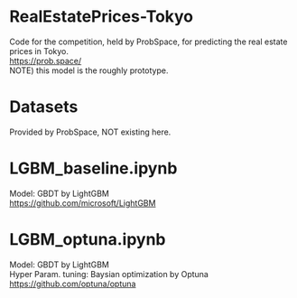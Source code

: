 # RealEstatePrices-Tokyo
Code for the competition, held by ProbSpace,
for predicting the real estate prices in Tokyo.\
https://prob.space/
\
NOTE) this model is the roughly prototype.

# Datasets
Provided by ProbSpace, NOT existing here. 

# LGBM_baseline.ipynb
Model: GBDT by LightGBM \
https://github.com/microsoft/LightGBM

# LGBM_optuna.ipynb
Model: GBDT by LightGBM\
Hyper Param. tuning: Baysian optimization by Optuna\
https://github.com/optuna/optuna

